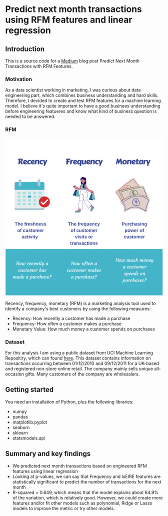 # Predict next month transactions using RFM features and linear regression

## Introduction

This is a source code for a [Medium](https://aigerimshopenova.medium.com/) blog post Predict Next Month Transactions with RFM Features.

### Motivation
As a data scientist working in marketing, I was curious about data engineering part, which combines business understanding and hard skills. Therefore, I decided to create and test RFM features for a machine learning model. I believe it's quite important to have a good businees understanding before engineering featueres and know what kind of business question is needed to be answered.

### RFM
![](img/RFM_Aika_small.png)

Recency, frequency, monetary (RFM) is a marketing analysis tool used to identify a company's best customers by using the following measures:
* Recency: How recently a customer has made a purchase
* Frequency: How often a customer makes a purchase
* Monetary Value: How much money a customer spends on purchases

### Dataset
For this analysis I am using a public dataset from UCI Machine Learning Repositiry, which can found [here](http://archive.ics.uci.edu/ml/index.php). This dataset contains information on transactions occurring between 01/12/2010 and 09/12/2011 for a UK-based and registered non-store online retail. The company mainly sells unique all-occasion gifts. Many customers of the company are wholesalers.

## Getting started
You need an installation of Python, plus the following libraries:

* numpy
* pandas
* matplotlib.pyplot
* seaborn
* sklearn
* statsmodels.api

## Summary and key findings
* We predicted next month transactions based on engineered RFM features using linear regression
* Looking at p-values, we can say that Frequency and IsEIRE features are statistically significant to predict the number of transactions for the next month
* R-squared = 0.649, which means that the model explains about 64.9% of the variation, which is relatively good. However, we could create more features and/or fit other models such as polynomial, Ridge or Lasso models to improve the metric or try other models.
